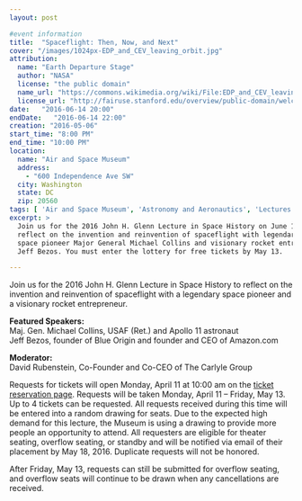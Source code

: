 ```yaml
---
layout: post

#event information
title:  "Spaceflight: Then, Now, and Next"
cover: "/images/1024px-EDP_and_CEV_leaving_orbit.jpg"
attribution:
  name: "Earth Departure Stage"
  author: "NASA"
  license: "the public domain"
  name_url: "https://commons.wikimedia.org/wiki/File:EDP_and_CEV_leaving_orbit.jpg"
  license_url: "http://fairuse.stanford.edu/overview/public-domain/welcome"
date:   "2016-06-14 20:00"
endDate:   "2016-06-14 22:00"
creation: "2016-05-06"
start_time: "8:00 PM"
end_time: "10:00 PM"
location:
  name: "Air and Space Museum"
  address:
    - "600 Independence Ave SW"
  city: Washington
  state: DC
  zip: 20560
tags: [ 'Air and Space Museum', 'Astronomy and Aeronautics', 'Lectures' ]
excerpt: >
  Join us for the 2016 John H. Glenn Lecture in Space History on June 14 to
  reflect on the invention and reinvention of spaceflight with legendary
  space pioneer Major General Michael Collins and visionary rocket entrepreneur
  Jeff Bezos. You must enter the lottery for free tickets by May 13.

---
```


Join us for the 2016 John H. Glenn Lecture in Space History to reflect on the
invention and reinvention of spaceflight with a legendary space pioneer and
a visionary rocket entrepreneur.

**Featured Speakers:**  
Maj. Gen. Michael Collins, USAF (Ret.) and Apollo 11 astronaut  
Jeff Bezos, founder of Blue Origin and founder and CEO of Amazon.com  

**Moderator:**  
David Rubenstein, Co-Founder and Co-CEO of The Carlyle Group  

Requests for tickets will open Monday, April 11 at 10:00 am on the [ticket
reservation page](http://airandspace.si.edu/events/detail.cfm?id=21197).
Requests will be taken Monday, April 11 – Friday, May 13.
Up to 4 tickets can be requested. All requests received during this
time will be entered into a random drawing for seats. Due to the expected
high demand for this lecture, the Museum is using a drawing to provide
more people an opportunity to attend. All requesters are eligible for
theater seating, overflow seating, or standby and will be notified via
email of their placement by May 18, 2016. Duplicate requests will not be honored.

After Friday, May 13, requests can still be submitted for overflow seating,
and overflow seats will continue to be drawn when any cancellations are received.
